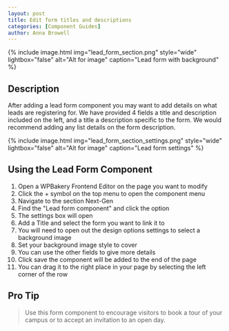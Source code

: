 ```yaml
---
layout: post
title: Edit form titles and descriptions
categories: [Component Guides]
author: Anna Browell
---
```

{% include image.html img="lead_form_section.png" style="wide" lightbox="false" alt="Alt for image" caption="Lead form with background" %}


## Description

After adding a lead form component you may want to add details on what leads are registering for. We have provided 4 fields a title and description included on the left, and a title a description specific to the form. We would recommend adding any list details on the form description.

{% include image.html img="lead_form_section_settings.png" style="wide" lightbox="false" alt="Alt for image" caption="Lead form settings" %}


## Using the Lead Form Component


1. Open a WPBakery Frontend Editor on the page you want to modify
2. Click the + symbol on the top menu to open the component menu
3. Navigate to the section Next-Gen
4. Find the "Lead form component" and click the option
5. The settings box will open
6. Add a Title and select the form you want to link it to
7. You will need to open out the design options settings to select a background image
8. Set your background image style to cover
9. You can use the other fields to give more details
10. Click save the component will be added to the end of the page
11. You can drag it to the right place in your page by selecting the left corner of the row


## Pro Tip
> Use this form component to encourage visitors to book a tour of your campus or to accept an invitation to an open day.
